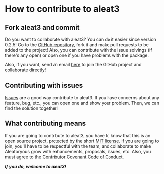 # How to contribute to aleat3

## Fork aleat3 and commit

Do you want to collaborate with aleat3? You can do it easier since version 0.2.5! Go to the [GitHub repository](http://github.com/diddileija/aleat3/), fork it
and make pull requests to be added to the project! Also, you can contribute with the issue solvings (if there's any open) or open one if you have problems with the package.

Also, if you want, send an email [here](mailto:dr01191115@gmail.com) to join the GitHub project and collaborate directly!

## Contributing with issues

[Issues](http://github.com/diddileija/aleat3/issues) are a good way contribute to aleat3. If you have concerns about any feature, bug, etc., you can open one and
show your problem. Then, we can find the solution together!

## What contributing means

If you are going to contribute to aleat3, you have to know that this is an open source project, protected by the short 
[MIT license](http://github.com/diddileija/aleat3/blob/main/LICENSE). If you are going to join, you'll have to be respectful with 
the team, and collaborate to make Aleatoryous grow with enhancements, proposals, issues, etc. Also, you must agree to the 
[Contributor Covenant Code of Conduct](http://github.com/diddileija/aleat3/blob/main/CODE_OF_CONDUCT.md).

**_If you do, welcome to aleat3!_**
